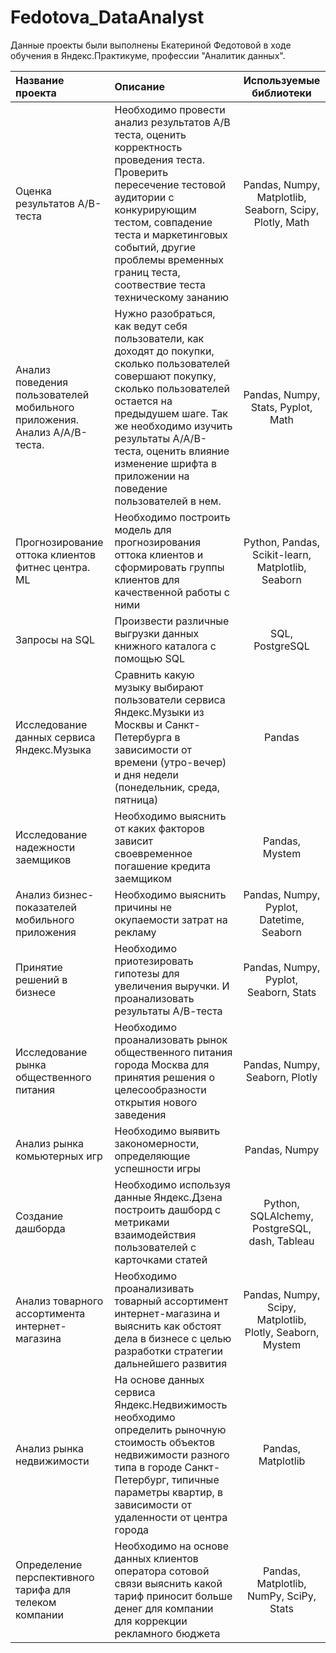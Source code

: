 # Fedotova_DataAnalyst
Данные проекты были выполнены Екатериной Федотовой в ходе обучения в Яндекс.Практикуме, профессии "Аналитик данных".

|**Название проекта**  | **Описание**     |**Используемые библиотеки**|
|:---------------------|:-----------------|:-------------------------:|
|Оценка результатов А/В-теста|Необходимо провести анализ результатов А/В теста, оценить корректность проведения теста. Проверить пересечение тестовой аудитории с конкурирующим тестом, совпадение теста и маркетинговых событий, другие проблемы временных границ теста, соотвествие теста техническому зананию|Pandas, Numpy, Matplotlib, Seaborn, Scipy, Plotly, Math|
|Анализ поведения пользователей мобильного приложения. Анализ А/А/В-теста.| Нужно разобраться, как ведут себя пользователи, как доходят до покупки, сколько пользователей совершают покупку, сколько пользователей остается на предыдушем шаге. Так же необходимо изучить результаты А/А/В-теста, оценить влияние изменение шрифта в приложении на поведение пользователей в нем.|Pandas, Numpy, Stats, Pyplot, Math|
|Прогнозирование оттока клиентов фитнес центра. ML|Необходимо построить модель для прогнозирования оттока клиентов и сформировать группы клиентов для качественной работы с ними|Python, Pandas, Scikit-learn, Matplotlib, Seaborn|
|Запросы на SQL|Произвести различные выгрузки данных книжного каталога с помощью SQL|SQL, PostgreSQL|
|Исследование данных сервиса Яндекс.Музыка|Сравнить какую музыку выбирают пользователи сервиса Яндекс.Музыки из Москвы и Санкт-Петербурга в зависимости от времени (утро-вечер) и дня недели (понедельник, среда, пятница)|Pandas|
|Исследование надежности заемщиков|Необходимо выяснить от каких факторов зависит своевременное погашение кредита заемщиком|Pandas, Mystem|
|Анализ бизнес-показателей мобильного приложения|Необходимо выяснить причины не окупаемости затрат на рекламу|Pandas, Numpy, Pyplot, Datetime, Seaborn|
|Принятие решений в бизнесе|Необходимо приотезировать гипотезы для увеличения выручки. И проанализовать результаты А/В-теста|Pandas, Numpy, Pyplot, Seaborn, Stats|
|Исследование рынка общественного питания|Необходимо проанализовать рынок общественного питания города Москва для принятия решения о целесообразности открытия нового заведения|Pandas, Numpy, Seaborn, Plotly|
|Анализ рынка комьютерных игр|Необходимо выявить закономерности, определяющие успешности игры|Pandas, Numpy|
|Создание дашборда|Необходимо используя данные Яндекс.Дзена построить дашборд с метриками взаимодействия пользователей с карточками статей|Python, SQLAlchemy, PostgreSQL, dash, Tableau|
|Анализ товарного ассортимента интернет-магазина|Необходимо проанализивать товарный ассортимент интернет-магазина и выяснить как обстоят дела в бизнесе с целью разработки стратегии дальнейшего развития|Pandas, Numpy, Scipy, Matplotlib, Plotly, Seaborn, Mystem|
|Анализ рынка недвижимости|На основе данных сервиса Яндекс.Недвижимость необходимо определить рыночную стоимость объектов недвижимости разного типа в городе Санкт-Петербург, типичные параметры квартир, в зависимости от удаленности от центра города|Pandas, Matplotlib|
|Определение перспективного тарифа для телеком компании|Необходимо на основе данных клиентов оператора сотовой связи выяснить какой тариф приносит больше денег для компании для коррекции рекламного бюджета|Pandas, Matplotlib, NumPy, SciPy, Stats|
